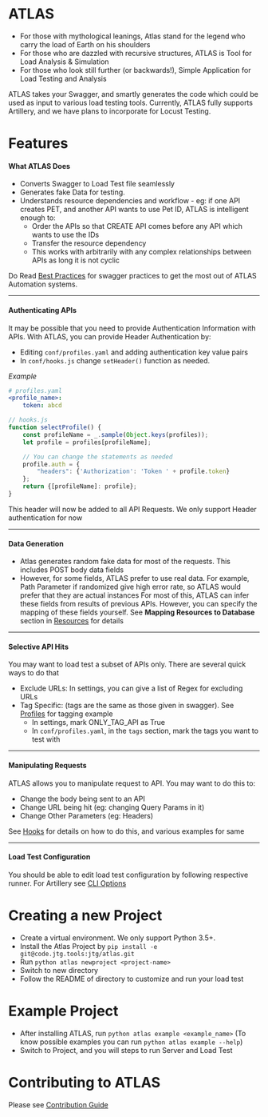 ATLAS
=======

- For those with mythological leanings, Atlas stand for the legend who carry the load of Earth on his shoulders
- For those who are dazzled with recursive structures, ATLAS is Tool for Load Analysis & Simulation
- For those who look still further (or backwards!), Simple Application for Load Testing and Analysis

ATLAS takes your Swagger, and smartly generates the code which could be used as input to various load testing tools.
Currently, ATLAS fully supports Artillery, and we have plans to incorporate for Locust Testing.


Features
========

#### What ATLAS Does

- Converts Swagger to Load Test file seamlessly
- Generates fake Data for testing.
- Understands resource dependencies and workflow -
    eg: if one API creates PET, and another API wants to use Pet ID,
    ATLAS is intelligent enough to:
    - Order the APIs so that CREATE API comes before any API which wants to use the IDs
    - Transfer the resource dependency
    - This works with arbitrarily with any complex relationships between APIs as long it is not cyclic

Do Read [Best Practices](docs/best_practices.md) for swagger practices to get the most out of ATLAS Automation systems.

---

#### Authenticating APIs
It may be possible that you need to provide Authentication Information with APIs.
With ATLAS, you can provide Header Authentication by:

- Editing `conf/profiles.yaml` and adding authentication key value pairs
- In `conf/hooks.js` change `setHeader()` function as needed.

*Example*
```yaml
# profiles.yaml
<profile_name>:
    token: abcd
```

```js
// hooks.js
function selectProfile() {
    const profileName = _.sample(Object.keys(profiles));
    let profile = profiles[profileName];

    // You can change the statements as needed
    profile.auth = {
        "headers": {'Authorization': 'Token ' + profile.token}
    };
    return {[profileName]: profile};
}
```

This header will now be added to all API Requests. We only support Header authentication for now

---

#### Data Generation
- Atlas generates random fake data for most of the requests. This includes POST body data fields
- However, for some fields, ATLAS prefer to use real data.
  For example, Path Parameter if randomized give high error rate, so ATLAS would prefer that they are actual instances
  For most of this, ATLAS can infer these fields from results of previous APIs.
  However, you can specify the mapping of these fields yourself. See **Mapping Resources to Database** section in [Resources](resources.md) for details

---

#### Selective API Hits
You may want to load test a subset of APIs only. There are several quick ways to do that
- Exclude URLs: In settings, you can give a list of Regex for excluding URLs
- Tag Specific: (tags are the same as those given in swagger). See [Profiles](profiles.md) for tagging example
    - In settings, mark ONLY_TAG_API as True
    - In `conf/profiles.yaml`, in the `tags` section, mark the tags you want to test with

---

#### Manipulating Requests
ATLAS allows you to manipulate request to API. You may want to do this to:
- Change the body being sent to an API
- Change URL being hit (eg: changing Query Params in it)
- Change Other Parameters (eg: Headers)

See [Hooks](hooks.md) for details on how to do this, and various examples for same

---

#### Load Test Configuration
You should be able to edit load test configuration by following respective runner.
For Artillery see [CLI Options](https://artillery.io/docs/cli-reference/)


Creating a new Project
=====
- Create a virtual environment. We only support Python 3.5+.
- Install the Atlas Project by `pip install -e git@code.jtg.tools:jtg/atlas.git`
- Run `python atlas newproject <project-name>`
- Switch to new directory
- Follow the README of directory to customize and run your load test


Example Project
===============

- After installing ATLAS, run `python atlas example <example_name>` (To know possible examples you can run `python atlas example --help`)
- Switch to Project, and you will steps to run Server and Load Test


Contributing to ATLAS
=========

Please see [Contribution Guide](docs/Contributing.md)

